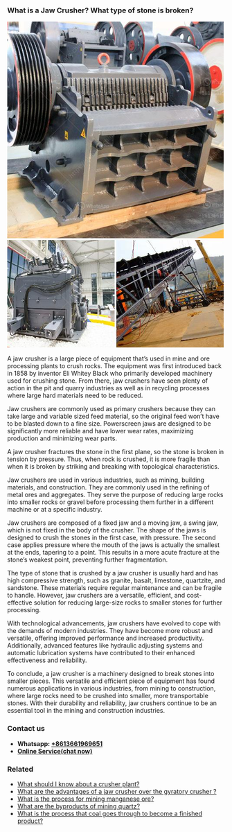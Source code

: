 <h3>What is a Jaw Crusher? What type of stone is broken?</h3><img src='1701743123.jpg' alt=''><p>A jaw crusher is a large piece of equipment that’s used in mine and ore processing plants to crush rocks. The equipment was first introduced back in 1858 by inventor Eli Whitey Black who primarily developed machinery used for crushing stone. From there, jaw crushers have seen plenty of action in the pit and quarry industries as well as in recycling processes where large hard materials need to be reduced.</p><p>Jaw crushers are commonly used as primary crushers because they can take large and variable sized feed material, so the original feed won’t have to be blasted down to a fine size. Powerscreen jaws are designed to be significantly more reliable and have lower wear rates, maximizing production and minimizing wear parts.</p><p>A jaw crusher fractures the stone in the first plane, so the stone is broken in tension by pressure. Thus, when rock is crushed, it is more fragile than when it is broken by striking and breaking with topological characteristics.</p><p>Jaw crushers are used in various industries, such as mining, building materials, and construction. They are commonly used in the refining of metal ores and aggregates. They serve the purpose of reducing large rocks into smaller rocks or gravel before processing them further in a different machine or at a specific industry.</p><p>Jaw crushers are composed of a fixed jaw and a moving jaw, a swing jaw, which is not fixed in the body of the crusher. The shape of the jaws is designed to crush the stones in the first case, with pressure. The second case applies pressure where the mouth of the jaws is actually the smallest at the ends, tapering to a point. This results in a more acute fracture at the stone’s weakest point, preventing further fragmentation.</p><p>The type of stone that is crushed by a jaw crusher is usually hard and has high compressive strength, such as granite, basalt, limestone, quartzite, and sandstone. These materials require regular maintenance and can be fragile to handle. However, jaw crushers are a versatile, efficient, and cost-effective solution for reducing large-size rocks to smaller stones for further processing.</p><p>With technological advancements, jaw crushers have evolved to cope with the demands of modern industries. They have become more robust and versatile, offering improved performance and increased productivity. Additionally, advanced features like hydraulic adjusting systems and automatic lubrication systems have contributed to their enhanced effectiveness and reliability.</p><p>To conclude, a jaw crusher is a machinery designed to break stones into smaller pieces. This versatile and efficient piece of equipment has found numerous applications in various industries, from mining to construction, where large rocks need to be crushed into smaller, more transportable stones. With their durability and reliability, jaw crushers continue to be an essential tool in the mining and construction industries.</p><h3>Contact us</h3><ul><li><strong>Whatsapp:&nbsp;<a href="https://wa.me/8613661969651">+8613661969651</a></strong></li><li><a href="https://swt.shibang-china.com/?git&amp;zhl&amp;What is a Jaw Crusher What type of stone is broken"><strong>Online Service(chat now)</strong></a></li></ul><h3>Related</h3><ul><li><a href='What should I know about a crusher plant.md'>What should I know about a crusher plant?</a></li><li><a href='What are the advantages of a jaw crusher over the gyratory crusher .md'>What are the advantages of a jaw crusher over the gyratory crusher ?</a></li><li><a href='What is the process for mining manganese ore.md'>What is the process for mining manganese ore?</a></li><li><a href='What are the byproducts of mining quartz.md'>What are the byproducts of mining quartz?</a></li><li><a href='What is the process that coal goes through to become a finished product.md'>What is the process that coal goes through to become a finished product?</a></li></ul>